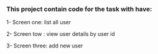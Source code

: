 <p><h3>This project contain code for the task with have:</h3></p>
<p>1- Screen one: list all user</p>
<p>2- Screen tow : view user details by user id</p>
<p>3- Screen three: add new user</p>
